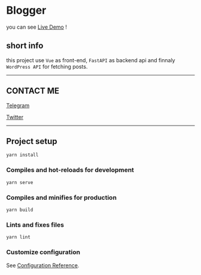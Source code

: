 # Blogger

you can see [Live Demo](https://rabbitix-blogger.surge.sh) !
## short info
this project use `Vue` as front-end, `FastAPI` as backend api and finnaly `WordPress API` for fetching posts.

___

## CONTACT ME
[Telegram](https://telegram.me/afr98)

[Twitter](https://twitter.com/rabbitix98)
 
 ____




## Project setup
```
yarn install
```

### Compiles and hot-reloads for development
```
yarn serve
```

### Compiles and minifies for production
```
yarn build
```

### Lints and fixes files
```
yarn lint
```

### Customize configuration
See [Configuration Reference](https://cli.vuejs.org/config/).
